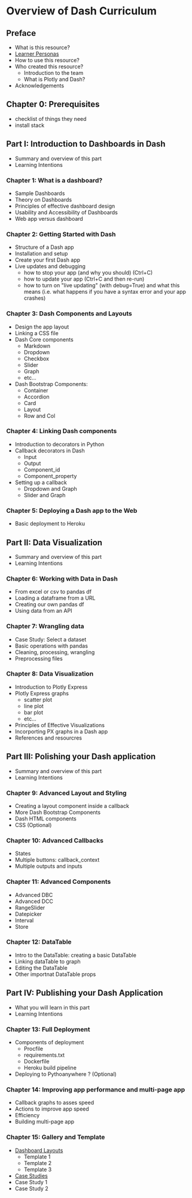 # Overview of Dash Curriculum

## Preface

- What is this resource?
- [Learner Personas](https://teachtogether.tech/en/#s:process-personas)
- How to use this resource?
- Who created this resource?
  - Introduction to the team
  - What is Plotly and Dash?
- Acknowledgements

## Chapter 0: Prerequisites

- checklist of things they need
- install stack

## Part I: Introduction to Dashboards in Dash

- Summary and overview of this part
- Learning Intentions

### Chapter 1: What is a dashboard?

- Sample Dashboards
- Theory on Dashboards
- Principles of effective dashboard design
- Usability and Accessibility of Dashboards
- Web app versus dashboard

### Chapter 2: Getting Started with Dash

- Structure of a Dash app
- Installation and setup
- Create your first Dash app
- Live updates and debugging
  - how to stop your app (and why you should) (Ctrl+C)
  - how to update your app (Ctrl+C and then re-run)
  - how to turn on "live updating" (with debug=True) and what this means (i.e. what happens if you have a syntax error and your app crashes)

### Chapter 3: Dash Components and Layouts

 - Design the app layout
 - Linking a CSS file
 - Dash Core components
   - Markdown
   - Dropdown
   - Checkbox
   - Slider
   - Graph
   - etc...
 - Dash Bootstrap Components:
   - Container
   - Accordion
   - Card
   - Layout
   - Row and Col

### Chapter 4: Linking Dash components

 - Introduction to decorators in Python
 - Callback decorators in Dash
   - Input
   - Output
   - Component_id
   - Component_property
 - Setting up a callback
   - Dropdown and Graph
   - Slider and Graph
 
### Chapter 5: Deploying a Dash app to the Web

 - Basic deployment to Heroku

## Part II: Data Visualization

- Summary and overview of this part
- Learning Intentions

### Chapter 6: Working with Data in Dash

- From excel or csv to pandas df
- Loading a dataframe from a URL
- Creating our own pandas df 
- Using data from an API

### Chapter 7: Wrangling data

- Case Study: Select a dataset
- Basic operations with pandas
- Cleaning, processing, wrangling
- Preprocessing files

### Chapter 8: Data Visualization

 - Introduction to Plotly Express
 - Plotly Express graphs
   - scatter plot
   - line plot
   - bar plot
   - etc...
 - Principles of Effective Visualizations
 - Incorporting PX graphs in a Dash app 
 - References and resourcres

## Part III: Polishing your Dash application

- Summary and overview of this part
- Learning Intentions
 
### Chapter 9: Advanced Layout and Styling

 - Creating a layout component inside a callback
 - More Dash Bootstrap Components
 - Dash HTML components
 - CSS (Optional)
  
### Chapter 10: Advanced Callbacks

 - States
 - Multiple buttons: callback_context
 - Multiple outputs and inputs

### Chapter 11: Advanced Components

- Advanced DBC
- Advanced DCC
 - RangeSlider
 - Datepicker
 - Interval
 - Store

### Chapter 12: DataTable

 - Intro to the DataTable: creating a basic DataTable
 - Linking dataTable to graph
 - Editing the DataTable
 - Other importnat DataTable props

## Part IV: Publishing your Dash Application

- What you will learn in this part
- Learning Intentions

### Chapter 13: Full Deployment

 - Components of deployment
   - Procfile
   - requirements.txt
   - Dockerfile
   - Heroku build pipeline 
 - Deploying to Pythoanywhere ? (Optional)

### Chapter 14: Improving app performance and multi-page app

 - Callback graphs to asses speed
 - Actions to improve app speed
 - Efficiency
 - Building multi-page app
 
### Chapter 15: Gallery and Template

- [Dashboard Layouts](https://github.com/matthewconnell/dashr_sample_layouts)
  - Template 1
  - Template 2
  - Template 3  
- [Case Studies](https://dashboard-showcase-532.herokuapp.com/)
 - Case Study 1
 - Case Study 2
